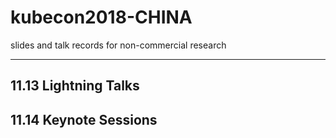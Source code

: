 # kubecon2018-CHINA 

slides and talk records for non-commercial research

- - - 
## 11.13 Lightning Talks

## 11.14 Keynote Sessions